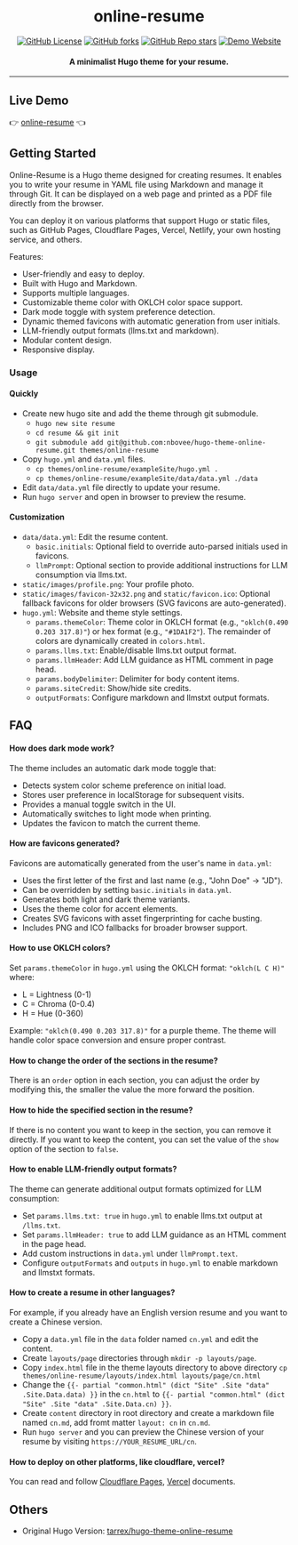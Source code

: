 <h1 align="center">online-resume</h1>

<p align="center">
  <a href="https://github.com/tarrex/hugo-theme-online-resume/blob/master/LICENSE"><img src="https://img.shields.io/github/license/tarrex/hugo-theme-online-resume?style=flat-square" alt="GitHub License"></a>
  <a href="https://github.com/tarrex/hugo-theme-online-resume/forks"><img src="https://img.shields.io/github/forks/tarrex/hugo-theme-online-resume?style=flat-square" alt="GitHub forks"></a>
  <a href="https://github.com/tarrex/hugo-theme-online-resume/stargazers"><img src="https://img.shields.io/github/stars/tarrex/hugo-theme-online-resume?style=flat-square" alt="GitHub Repo stars"></a>
  <a href="https://tarrex.github.io/online-resume"><img src="https://img.shields.io/website?down_color=red&down_message=down&style=flat-square&up_color=green&up_message=up&url=https%3A%2F%2Ftarrex.github.io%2Fonline-resume" alt="Demo Website"></a>
</p>

<h4 align="center">A minimalist Hugo theme for your resume.</h4>

---

## Live Demo

:point_right: [online-resume][Demo] :point_left:

## Getting Started

Online-Resume is a Hugo theme designed for creating resumes. It enables you to write your resume in YAML file using Markdown and manage it through Git. It can be displayed on a web page and printed as a PDF file directly from the browser.

You can deploy it on various platforms that support Hugo or static files, such as GitHub Pages, Cloudflare Pages, Vercel, Netlify, your own hosting service, and others.

Features:

- User-friendly and easy to deploy.
- Built with Hugo and Markdown.
- Supports multiple languages.
- Customizable theme color with OKLCH color space support.
- Dark mode toggle with system preference detection.
- Dynamic themed favicons with automatic generation from user initials.
- LLM-friendly output formats (llms.txt and markdown).
- Modular content design.
- Responsive display.

### Usage

#### Quickly

- Create new hugo site and add the theme through git submodule.
  - `hugo new site resume`
  - `cd resume && git init`
  - `git submodule add git@github.com:nbovee/hugo-theme-online-resume.git themes/online-resume`
- Copy `hugo.yml` and `data.yml` files.
  - `cp themes/online-resume/exampleSite/hugo.yml .`
  - `cp themes/online-resume/exampleSite/data/data.yml ./data`
- Edit `data/data.yml` file directly to update your resume.
- Run `hugo server` and open in browser to preview the resume.

#### Customization

- `data/data.yml`: Edit the resume content.
  - `basic.initials`: Optional field to override auto-parsed initials used in favicons.
  - `llmPrompt`: Optional section to provide additional instructions for LLM consumption via llms.txt.
- `static/images/profile.png`: Your profile photo.
- `static/images/favicon-32x32.png` and `static/favicon.ico`: Optional fallback favicons for older browsers (SVG favicons are auto-generated).
- `hugo.yml`: Website and theme style settings.
  - `params.themeColor`: Theme color in OKLCH format (e.g., `"oklch(0.490 0.203 317.8)"`) or hex format (e.g., `"#1DA1F2"`). The remainder of colors are dynamically created in `colors.html`.
  - `params.llms.txt`: Enable/disable llms.txt output format.
  - `params.llmHeader`: Add LLM guidance as HTML comment in page head.
  - `params.bodyDelimiter`: Delimiter for body content items.
  - `params.siteCredit`: Show/hide site credits.
  - `outputFormats`: Configure markdown and llmstxt output formats.

## FAQ

#### How does dark mode work?

The theme includes an automatic dark mode toggle that:
- Detects system color scheme preference on initial load.
- Stores user preference in localStorage for subsequent visits.
- Provides a manual toggle switch in the UI.
- Automatically switches to light mode when printing.
- Updates the favicon to match the current theme.

#### How are favicons generated?

Favicons are automatically generated from the user's name in `data.yml`:
- Uses the first letter of the first and last name (e.g., "John Doe" → "JD").
- Can be overridden by setting `basic.initials` in `data.yml`.
- Generates both light and dark theme variants.
- Uses the theme color for accent elements.
- Creates SVG favicons with asset fingerprinting for cache busting.
- Includes PNG and ICO fallbacks for broader browser support.

#### How to use OKLCH colors?

Set `params.themeColor` in `hugo.yml` using the OKLCH format: `"oklch(L C H)"` where:
- L = Lightness (0-1)
- C = Chroma (0-0.4)
- H = Hue (0-360)

Example: `"oklch(0.490 0.203 317.8)"` for a purple theme. The theme will handle color space conversion and ensure proper contrast.

#### How to change the order of the sections in the resume?

There is an `order` option in each section, you can adjust the order by modifying this, the smaller the value the more forward the position.

#### How to hide the specified section in the resume?

If there is no content you want to keep in the section, you can remove it directly. If you want to keep the content, you can set the value of the `show` option of the section to `false`.

#### How to enable LLM-friendly output formats?

The theme can generate additional output formats optimized for LLM consumption:
- Set `params.llms.txt: true` in `hugo.yml` to enable llms.txt output at `/llms.txt`.
- Set `params.llmHeader: true` to add LLM guidance as an HTML comment in the page head.
- Add custom instructions in `data.yml` under `llmPrompt.text`.
- Configure `outputFormats` and `outputs` in `hugo.yml` to enable markdown and llmstxt formats.

#### How to create a resume in other languages?

For example, if you already have an English version resume and you want to create a Chinese version.
  - Copy a `data.yml` file in the `data` folder named `cn.yml` and edit the content.
  - Create `layouts/page` directories through `mkdir -p layouts/page`.
  - Copy `index.html` file in the theme layouts directory to above directory `cp themes/online-resume/layouts/index.html layouts/page/cn.html`
  - Change the `{{- partial "common.html" (dict "Site" .Site "data" .Site.Data.data) }}` in the `cn.html` to `{{- partial "common.html" (dict "Site" .Site "data" .Site.Data.cn) }}`.
  - Create `content` directory in root directory and create a markdown file named `cn.md`, add fromt matter `layout: cn` in `cn.md`.
  - Run `hugo server` and you can preview the Chinese version of your resume by visiting `https://YOUR_RESUME_URL/cn`.

#### How to deploy on other platforms, like cloudflare, vercel?

You can read and follow [Cloudflare Pages][Cloudflare Pages], [Vercel][Vercel] documents.

## Others

- Original Hugo Version: [tarrex/hugo-theme-online-resume][Base Version]


[Demo]: https://tarrex.github.io/online-resume
[Cloudflare Pages]: https://developers.cloudflare.com/pages/framework-guides/deploy-a-hugo-site/
[Vercel]: https://vercel.com/guides/deploying-hugo-with-vercel

[Base Version]: https://github.com/tarrex/hugo-theme-online-resume
